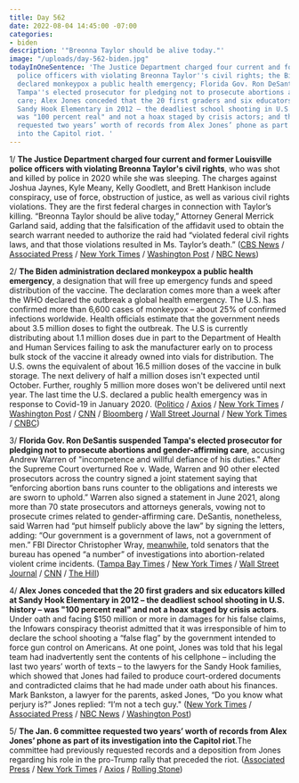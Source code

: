 ```yaml
---
title: Day 562
date: 2022-08-04 14:45:00 -07:00
categories:
- biden
description: '"Breonna Taylor should be alive today."'
image: "/uploads/day-562-biden.jpg"
todayInOneSentence: 'The Justice Department charged four current and former Louisville
  police officers with violating Breonna Taylor''s civil rights; the Biden administration
  declared monkeypox a public health emergency; Florida Gov. Ron DeSantis suspended
  Tampa''s elected prosecutor for pledging not to prosecute abortions and gender-affirming
  care; Alex Jones conceded that the 20 first graders and six educators killed at
  Sandy Hook Elementary in 2012 – the deadliest school shooting in U.S. history –
  was "100 percent real" and not a hoax staged by crisis actors; and the Jan. 6 committee
  requested two years’ worth of records from Alex Jones’ phone as part of its investigation
  into the Capitol riot. '
---
```


1/ **The Justice Department charged four current and former Louisville police officers with violating Breonna Taylor's civil rights**, who was shot and killed by police in 2020 while she was sleeping. The charges against Joshua Jaynes, Kyle Meany, Kelly Goodlett, and Brett Hankison include conspiracy, use of force, obstruction of justice, as well as various civil rights violations. They are the first federal charges in connection with Taylor’s killing. “Breonna Taylor should be alive today,” Attorney General Merrick Garland said, adding that the falsification of the affidavit used to obtain the search warrant needed to authorize the raid had “violated federal civil rights laws, and that those violations resulted in Ms. Taylor’s death.” ([CBS News](https://www.cbsnews.com/news/breonna-taylor-4-louisville-police-officers-charged-justice-department/) / [Associated Press](https://apnews.com/article/breonna-taylor-louisville-civil-rights-violations-merrick-garland-b137cccd940652c20e1294363cb01b72) / [New York Times](https://www.nytimes.com/2022/08/04/us/breonna-taylor-officers-charged.html) / [Washington Post](https://www.washingtonpost.com/national-security/2022/08/04/breonna-taylor-federal-charges-fbi-garland/) / [NBC News](https://www.nbcnews.com/news/us-news/breonna-taylor-4-former-officers-federally-charged-civil-rights-violat-rcna41521))

2/ **The Biden administration declared monkeypox a public health emergency**, a designation that will free up emergency funds and speed distribution of the vaccine. The declaration comes more than a week after the WHO declared the outbreak a global health emergency. The U.S. has confirmed more than 6,600 cases of monkeypox – about 25% of confirmed infections worldwide. Health officials estimate that the government needs about 3.5 million doses to fight the outbreak. The U.S is currently distributing about 1.1 million doses due in part to the Department of Health and Human Services failing to ask the manufacturer early on to process bulk stock of the vaccine it already owned into vials for distribution. The U.S. owns the equivalent of about 16.5 million doses of the vaccine in bulk storage. The next delivery of half a million doses isn't expected until October. Further, roughly 5 million more doses won't be delivered until next year. The last time the U.S. declared a public health emergency was in response to Covid-19 in January 2020. ([Politico](https://www.politico.com/news/2022/08/04/biden-administration-plans-public-health-monkeypox-00049831) / [Axios](https://www.axios.com/2022/08/04/monkeypox-public-health-emergency-us) / [New York Times](https://www.nytimes.com/2022/08/03/us/politics/monkeypox-vaccine-doses-us.html) / [Washington Post](https://www.washingtonpost.com/health/2022/08/04/monkeypox-public-health-emergency-united-states-becerra/) / [CNN](https://www.cnn.com/2022/08/04/politics/monkeypox-public-health-emergency/index.html) / [Bloomberg](https://www.bloomberg.com/news/articles/2022-08-04/us-declares-public-health-emergency-on-monkeypox-to-access-funds?srnd=politics-vp&sref=MIBMEEoj) / [Wall Street Journal](https://www.wsj.com/articles/biden-officials-declare-monkeypox-a-public-health-emergency-11659637081?mod=hp_lead_pos4) / [New York Times](https://www.nytimes.com/2022/08/04/health/monkeypox-emergency-us.html) / [CNBC](https://www.cnbc.com/2022/08/04/biden-administration-will-declare-monkeypox-outbreak-a-public-health-emergency-in-the-us.html))

3/ **Florida Gov. Ron DeSantis suspended Tampa's elected prosecutor for pledging not to prosecute abortions and gender-affirming care**, accusing Andrew Warren of "incompetence and willful defiance of his duties." After the Supreme Court overturned Roe v. Wade, Warren and 90 other elected prosecutors across the country signed a joint statement saying that “enforcing abortion bans runs counter to the obligations and interests we are sworn to uphold.” Warren also signed a statement in June 2021, along more than 70 state prosecutors and attorneys generals, vowing not to prosecute crimes related to gender-affirming care. DeSantis, nonetheless, said Warren had “put himself publicly above the law” by signing the letters, adding: “Our government is a government of laws, not a government of men.” FBI Director Christopher Wray, [meanwhile](https://www.politico.com/news/2022/08/04/fbi-abortion-related-violence-investigations-00049848), told senators that the bureau has opened “a number” of investigations into abortion-related violent crime incidents. ([Tampa Bay Times](https://www.tampabay.com/news/florida-politics/2022/08/04/desantis-suspends-hillsborough-county-state-attorney-andrew-warren/) / [New York Times](https://www.nytimes.com/2022/08/04/us/desantis-tampa-prosecutor-abortion.html) / [Wall Street Journal](https://www.wsj.com/articles/florida-ron-desantis-suspends-prosecutor-andrew-warren-abortion-gender-transition-cases-11659629739?mod=lead_feature_below_a_pos1) / [CNN](https://www.cnn.com/2022/08/04/politics/desantis-suspends-prosecutor/index.html) / [The Hill](https://thehill.com/homenews/state-watch/3587811-desantis-suspends-state-attorney-for-refusing-to-enforce-laws-on-abortion-transgender-surgery/))

4/ **Alex Jones conceded that the 20 first graders and six educators killed at Sandy Hook Elementary in 2012 – the deadliest school shooting in U.S. history – was "100 percent real" and not a hoax staged by crisis actors**. Under oath and facing $150 million or more in damages for his false claims, the Infowars conspiracy theorist admitted that it was irresponsible of him to declare the school shooting a “false flag” by the government intended to force gun control on Americans. At one point, Jones was told that his legal team had inadvertently sent the contents of his cellphone – including the last two years’ worth of texts – to the lawyers for the Sandy Hook families, which showed that Jones had failed to produce court-ordered documents and contradicted claims that he had made under oath about his finances. Mark Bankston, a lawyer for the parents, asked Jones, “Do you know what perjury is?” Jones replied: “I’m not a tech guy." ([New York Times](https://www.nytimes.com/2022/08/03/us/politics/alex-jones-trial-sandy-hook.html) / [Associated Press](https://apnews.com/article/health-us-news-shootings-texas-lawsuits-d029d6736d2ce6755c9e89e7cf9f27af) / [NBC News](https://www.nbcnews.com/news/us-news/alex-jones-lawyers-accidentally-leak-years-emails-infowars-financial-d-rcna41378) / [Washington Post](https://www.washingtonpost.com/nation/2022/08/03/alex-jones-sandy-hook-phone/))

5/ **The Jan. 6 committee requested two years’ worth of records from Alex Jones’ phone as part of its investigation into the Capitol riot**.The committee had previously requested records and a deposition from Jones regarding his role in the pro-Trump rally that preceded the riot. ([Associated Press](https://apnews.com/article/shootings-austin-texas-lawsuits-75d521210f350d3e7c36c1a5aa6213dd) / [New York Times](https://www.nytimes.com/2022/08/04/us/politics/alex-jones-texts-jan-6-committee.html) / [Axios](https://www.axios.com/2022/08/04/jan6-committee-alex-jones-phone-records) / [Rolling Stone](https://www.rollingstone.com/politics/politics-news/alex-jones-cell-phone-jan6-committee-subpoeana-1392270/))